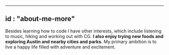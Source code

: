 
---
id : "about-me-more"
---

Besides learning how to code I have other interests, which include listening to music, hiking and working out with CG. **I also enjoy trying new foods and exploring Austin and nearby cities and parks.**  My primary ambition is to live a happy life filled with adventure and excitement.
